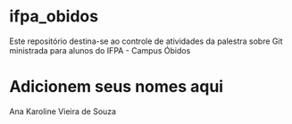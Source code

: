 # ifpa_obidos
Este repositório destina-se ao controle de atividades da palestra sobre Git ministrada para alunos do IFPA - Campus Óbidos

# Adicionem seus nomes aqui


Ana Karoline Vieira de Souza
